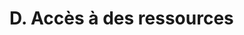 # D. Accès à des ressources

<!-- Ce tutoriel va présenter ici :

1. La réservation de ressources (salles informatiques, tablettes…)
2. L'accès aux ressources numériques grâce à l'identification par l'ENT -->


<script>subPages()</script>